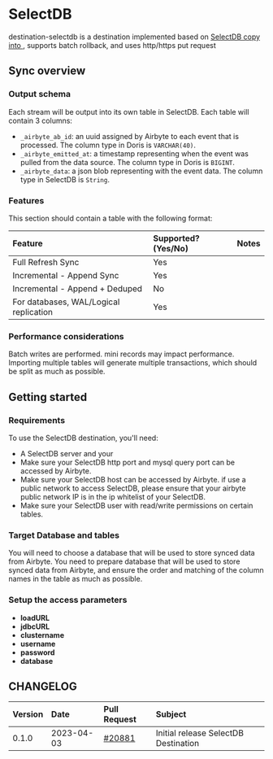 # SelectDB

destination-selectdb is a destination implemented based on
[SelectDB copy into ](https://cn.selectdb.com/docs/%E4%BD%BF%E7%94%A8%E6%8C%87%E5%8D%97/%E6%95%B0%E6%8D%AE%E5%AF%BC%E5%85%A5#copy-into),
supports batch rollback, and uses http/https put request

## Sync overview

### Output schema

Each stream will be output into its own table in SelectDB. Each table will contain 3 columns:

- `_airbyte_ab_id`: an uuid assigned by Airbyte to each event that is processed. The column type in
  Doris is `VARCHAR(40)`.
- `_airbyte_emitted_at`: a timestamp representing when the event was pulled from the data source.
  The column type in Doris is `BIGINT`.
- `_airbyte_data`: a json blob representing with the event data. The column type in SelectDB is
  `String`.

### Features

This section should contain a table with the following format:

| Feature                                | Supported?(Yes/No) | Notes |
| :------------------------------------- | :----------------- | :---- |
| Full Refresh Sync                      | Yes                |       |
| Incremental - Append Sync              | Yes                |       |
| Incremental - Append + Deduped         | No                 |       |
| For databases, WAL/Logical replication | Yes                |       |

### Performance considerations

Batch writes are performed. mini records may impact performance. Importing multiple tables will
generate multiple transactions, which should be split as much as possible.

## Getting started

### Requirements

To use the SelectDB destination, you'll need:

- A SelectDB server and your
- Make sure your SelectDB http port and mysql query port can be accessed by Airbyte.
- Make sure your SelectDB host can be accessed by Airbyte. if use a public network to access
  SelectDB, please ensure that your airbyte public network IP is in the ip whitelist of your
  SelectDB.
- Make sure your SelectDB user with read/write permissions on certain tables.

### Target Database and tables

You will need to choose a database that will be used to store synced data from Airbyte. You need to
prepare database that will be used to store synced data from Airbyte, and ensure the order and
matching of the column names in the table as much as possible.

### Setup the access parameters

- **loadURL**
- **jdbcURL**
- **clustername**
- **username**
- **password**
- **database**

## CHANGELOG

| Version | Date       | Pull Request                                               | Subject                              |
| :------ | :--------- | :--------------------------------------------------------- | :----------------------------------- |
| 0.1.0   | 2023-04-03 | [\#20881](https://github.com/airbytehq/airbyte/pull/20881) | Initial release SelectDB Destination |
